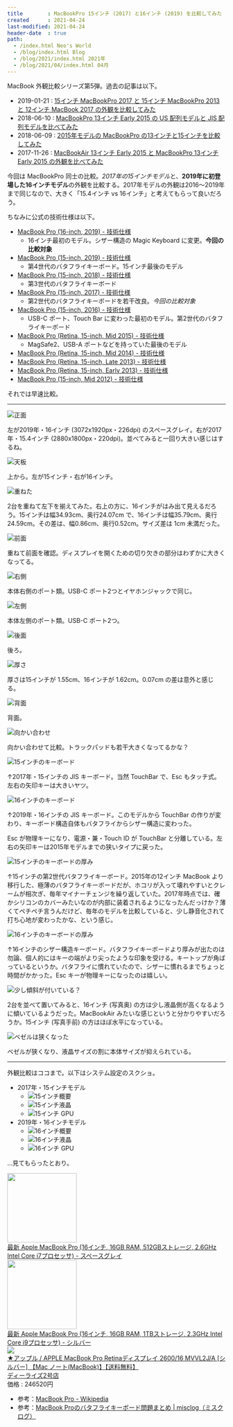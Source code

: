 ```yaml
---
title        : MacBookPro 15インチ (2017) と16インチ (2019) を比較してみた
created      : 2021-04-24
last-modified: 2021-04-24
header-date  : true
path:
  - /index.html Neo's World
  - /blog/index.html Blog
  - /blog/2021/index.html 2021年
  - /blog/2021/04/index.html 04月
---
```


MacBook 外観比較シリーズ第5弾。過去の記事は以下。

- 2019-01-21 : [15インチ MacBookPro 2017 と 15インチ MacBookPro 2013 と 12インチ MacBook 2017 の外観を比較してみた](/blog/2019/01/21-01.html)
- 2018-06-10 : [MacBookPro 13インチ Early 2015 の US 配列モデルと JIS 配列モデルを比べてみた](/blog/2018/06/10-01.html)
- 2018-06-09 : [2015年モデルの MacBookPro の13インチと15インチを比較してみた](/blog/2018/06/09-02.html)
- 2017-11-26 : [MacBookAir 13インチ Early 2015 と MacBookPro 13インチ Early 2015 の外観を比べてみた](/blog/2017/11/26-02.html)

今回は MacBookPro 同士の比較。*2017年の15インチモデル*と、**2019年に初登場した16インチモデル**の外観を比較する。2017年モデルの外観は2016～2019年まで同じなので、大きく「15.4インチ vs 16インチ」と考えてもらって良いだろう。

ちなみに公式の技術仕様は以下。

- [MacBook Pro (16-inch, 2019) - 技術仕様](https://support.apple.com/kb/SP809?locale=ja_JP)
  - 16インチ最初のモデル。シザー構造の Magic Keyboard に変更。**今回の比較対象**
- [MacBook Pro (15-inch, 2019) - 技術仕様](https://support.apple.com/kb/SP794?viewlocale=ja_JP&amp;locale=ja_JP)
  - 第4世代のバタフライキーボード。15インチ最後のモデル
- [MacBook Pro (15-inch, 2018) - 技術仕様](https://support.apple.com/kb/SP776?viewlocale=ja_JP&amp;locale=ja_JP)
  - 第3世代のバタフライキーボード
- [MacBook Pro (15-inch, 2017) - 技術仕様](https://support.apple.com/kb/SP756?viewlocale=ja_JP&amp;locale=ja_JP)
  - 第2世代のバタフライキーボードを若干改良。*今回の比較対象*
- [MacBook Pro (15-inch, 2016) - 技術仕様](https://support.apple.com/kb/SP749?viewlocale=ja_JP&amp;locale=ja_JP)
  - USB-C ポート、Touch Bar に変わった最初のモデル。第2世代のバタフライキーボード
- [MacBook Pro (Retina, 15-inch, Mid 2015) - 技術仕様](https://support.apple.com/kb/SP719?viewlocale=ja_JP&amp;locale=ja_JP)
  - MagSafe2、USB-A ポートなどを持っていた最後のモデル
- [MacBook Pro (Retina, 15-inch, Mid 2014) - 技術仕様](https://support.apple.com/kb/SP704?viewlocale=ja_JP&amp;locale=ja_JP)
- [MacBook Pro (Retina, 15-inch, Late 2013) - 技術仕様](https://support.apple.com/kb/SP690?viewlocale=ja_JP&amp;locale=ja_JP)
- [MacBook Pro (Retina, 15-inch, Early 2013) - 技術仕様](https://support.apple.com/kb/SP669?viewlocale=ja_JP&amp;locale=ja_JP)
- [MacBook Pro (15-inch, Mid 2012) - 技術仕様](https://support.apple.com/kb/SP694?viewlocale=ja_JP&amp;locale=ja_JP)

それでは早速比較。

---

![正面](./24-01-01.jpg)

左が2019年・16インチ (3072x1920px・226dpi) のスペースグレイ。右が2017年・15.4インチ (2880x1800px・220dpi)。並べてみると一回り大きい感じはするね。

![天板](./24-01-02.jpg)

上から。左が15インチ・右が16インチ。

![重ねた](./24-01-03.jpg)

2台を重ねて左下を揃えてみた。右上の方に、16インチがはみ出て見えるだろう。15インチは幅34.93cm、奥行24.07cm で、16インチは幅35.79cm、奥行24.59cm。その差は、幅0.86cm、奥行0.52cm。サイズ差は 1cm 未満だった。

![前面](./24-01-04.jpg)

重ねて前面を確認。ディスプレイを開くための切り欠きの部分はわずかに大きくなってる。

![右側](./24-01-05.jpg)

本体右側のポート類。USB-C ポート2つとイヤホンジャックで同じ。

![左側](./24-01-06.jpg)

本体左側のポート類。USB-C ポート2つ。

![後面](./24-01-07.jpg)

後ろ。

![厚さ](./24-01-08.jpg)

厚さは15インチが 1.55cm、16インチが 1.62cm。0.07cm の差は意外と感じる。

![背面](./24-01-09.jpg)

背面。

![向かい合わせ](./24-01-10.jpg)

向かい合わせて比較。トラックパッドも若干大きくなってるかな？

![15インチのキーボード](./24-01-11.jpg)

↑2017年・15インチの JIS キーボード。当然 TouchBar で、Esc もタッチ式。左右の矢印キーは大きいヤツ。

![16インチのキーボード](./24-01-12.jpg)

↑2019年・16インチの JIS キーボード。このモデルから TouchBar の作りが変わり、キーボード構造自体もバタフライからシザー構造に変わった。

Esc が物理キーになり、電源・兼・Touch ID が TouchBar と分離している。左右の矢印キーは2015年モデルまでの狭いタイプに戻った。

![15インチのキーボードの厚み](./24-01-13.jpg)

↑15インチの第2世代バタフライキーボード。2015年の12インチ MacBook より移行した、極薄のバタフライキーボードだが、ホコリが入って壊れやすいとクレームが相次ぎ、毎年マイナーチェンジを繰り返していた。2017年時点では、確かシリコンのカバーみたいなのが内部に装着されるようになったんだっけか？薄くてペチペチ言うんだけど、毎年のモデルを比較していると、少し静音化されて打ち心地が変わったかな、という感じ。

![16インチのキーボードの厚み](./24-01-14.jpg)

↑16インチのシザー構造キーボード。バタフライキーボードより厚みが出たのは勿論、個人的にはキーの端がより尖ったような印象を受ける。キートップが角ばっているというか。バタフライに慣れていたので、シザーに慣れるまでちょっと時間がかかった。Esc キーが物理キーになったのは嬉しい。

![少し傾斜が付いている？](./24-01-15.jpg)

2台を並べて置いてみると、16インチ (写真奥) の方は少し液晶側が高くなるように傾いているようだった。MacBookAir みたいな感じというと分かりやすいだろうか。15インチ (写真手前) の方はほぼ水平になっている。

![ベゼルは狭くなった](./24-01-16.jpg)

ベゼルが狭くなり、液晶サイズの割に本体サイズが抑えられている。

---

外観比較はココまで。以下はシステム設定のスクショ。

- 2017年・15インチモデル
  - ![15インチ概要](./24-01-17.png)
  - ![15インチ液晶](./24-01-18.png)
  - ![15インチ GPU](./24-01-19.png)
- 2019年・16インチモデル
  - ![16インチ概要](./24-01-20.png)
  - ![16インチ液晶](./24-01-21.png)
  - ![16インチ GPU](./24-01-22.png)

…見てもらったとおり。

<div class="ad-amazon">
  <div class="ad-amazon-image">
    <a href="https://www.amazon.co.jp/dp/B081GH8ZXM?tag=neos21-22&amp;linkCode=osi&amp;th=1&amp;psc=1">
      <img src="https://m.media-amazon.com/images/I/41Y2Vs8NgSL._SL160_.jpg" width="160" height="160">
    </a>
  </div>
  <div class="ad-amazon-info">
    <div class="ad-amazon-title">
      <a href="https://www.amazon.co.jp/dp/B081GH8ZXM?tag=neos21-22&amp;linkCode=osi&amp;th=1&amp;psc=1">最新 Apple MacBook Pro (16インチ, 16GB RAM, 512GBストレージ, 2.6GHz Intel Core i7プロセッサ) - スペースグレイ</a>
    </div>
  </div>
</div>

<div class="ad-amazon">
  <div class="ad-amazon-image">
    <a href="https://www.amazon.co.jp/dp/B081G97LZG?tag=neos21-22&amp;linkCode=osi&amp;th=1&amp;psc=1">
      <img src="https://m.media-amazon.com/images/I/31Kkzr2dyqL._SL160_.jpg" width="160" height="160">
    </a>
  </div>
  <div class="ad-amazon-info">
    <div class="ad-amazon-title">
      <a href="https://www.amazon.co.jp/dp/B081G97LZG?tag=neos21-22&amp;linkCode=osi&amp;th=1&amp;psc=1">最新 Apple MacBook Pro (16インチ, 16GB RAM, 1TBストレージ, 2.3GHz Intel Core i9プロセッサ) - シルバー</a>
    </div>
  </div>
</div>

<div class="ad-rakuten">
  <div class="ad-rakuten-image">
    <a href="https://hb.afl.rakuten.co.jp/hgc/g00rd002.waxyc382.g00rd002.waxyd188/?pc=https%3A%2F%2Fitem.rakuten.co.jp%2Fe-cutestyle%2Fp000000704742%2F&amp;m=http%3A%2F%2Fm.rakuten.co.jp%2Fe-cutestyle%2Fi%2F19743219%2F">
      <img src="https://thumbnail.image.rakuten.co.jp/@0_mall/e-cutestyle/cabinet/img026/p000000704742_1.jpg?_ex=128x128">
    </a>
  </div>
  <div class="ad-rakuten-info">
    <div class="ad-rakuten-title">
      <a href="https://hb.afl.rakuten.co.jp/hgc/g00rd002.waxyc382.g00rd002.waxyd188/?pc=https%3A%2F%2Fitem.rakuten.co.jp%2Fe-cutestyle%2Fp000000704742%2F&amp;m=http%3A%2F%2Fm.rakuten.co.jp%2Fe-cutestyle%2Fi%2F19743219%2F">★アップル / APPLE MacBook Pro Retinaディスプレイ 2600/16 MVVL2J/A [シルバー] 【Mac ノート(MacBook)】【送料無料】</a>
    </div>
    <div class="ad-rakuten-shop">
      <a href="https://hb.afl.rakuten.co.jp/hgc/g00rd002.waxyc382.g00rd002.waxyd188/?pc=https%3A%2F%2Fwww.rakuten.co.jp%2Fe-cutestyle%2F&amp;m=http%3A%2F%2Fm.rakuten.co.jp%2Fe-cutestyle%2F">ディーライズ2号店</a>
    </div>
    <div class="ad-rakuten-price">価格 : 246520円</div>
  </div>
</div>

- 参考：[MacBook Pro - Wikipedia](https://ja.wikipedia.org/wiki/MacBook_Pro)
- 参考：[MacBook Proのバタフライキーボード問題まとめ | misclog（ミスクログ）](https://misc-log.com/macbookpro-butterfly-keybord/)
